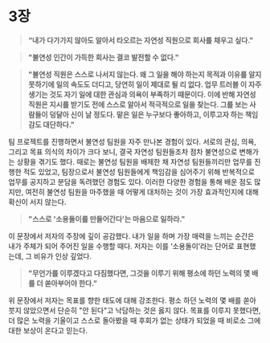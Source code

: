 # 3장 

> **“내가 다가가지 않아도 알아서 타오르는 자연성 직원으로 회사를 채우고 싶다."**

> **"불연성 인간이 가득한 회사는 결코 발전할 수 없다."**

> **"불연성 직원은 스스로 나서지 않는다. 왜 그 일을 해야 하는지 목적과 이유를 알지 못하기에 일의 속도도 더디고, 당연히 일이 제대로 될 리 없다. 업무 트러블 이 자주 생기는 것도 자기 일에 대한 관심과 의욕이 부족하기 때문이다. 이에 반해 자연성 직원은 지시를 받기도 전에 스스로 알아서 적극적으로 일을 찾는다. 그를 보는 사람들이 덩달아 신이 날 정도다. 맡은 일은 누구보다 좋아하고, 이루고자 하는 책임감도 대단하다."**

팀 프로젝트를 진행하면서 불연성 팀원을 자주 만나본 경험이 있다. 서로의 관심, 의욕, 그리고 목표 의식의 차이가 크다 보니, 결국 자연성 팀원들조차 점차 불연성으로 변해가는 상황을 겪기도 했다. 때로는 불연성 팀원을 배제한 채 자연성 팀원들끼리만 업무를 진행한 적도 있었고, 팀장으로서 불연성 팀원들에게 책임감을 심어주기 위해 반복적으로 업무를 공지하고 분담을 독려했던 경험도 있다. 이러한 다양한 경험을 통해 배운 점도 많지만, 여전히 불연성 팀원을 마주했을 때 어떻게 대처하는 것이 가장 효과적인지에 대해 확신이 서지 않는다.

> **"스스로 '소용돌이를 만들어간다'는 마음으로 일하라."**

이 문장에서 저자의 주장에 깊이 공감했다. 내가 일을 하며 가장 매력을 느끼는 순간은 내가 주체가 되어 주어진 일을 수행할 때다. 저자는 이를 ‘소용돌이’라는 단어로 표현했는데, 그 비유가 인상 깊었다.

> **"무언가를 이루겠다고 다짐했다면, 그것을 이루기 위해 평소에 하던 노력의 몇 배를 더 쏟아부어야 한다."**

위 문장에서 저자는 목표를 향한 태도에 대해 강조한다. 평소 하던 노력의 몇 배를 쏟아붓지 않았으면서 단순히 "안 된다"고 낙담하는 것은 옳지 않다. 목표를 이루지 못했다면, 더 많은 노력을 기울이고 스스로 돌아봤을 때 후회가 없는 상태가 되었을 때 비로소 그에 대한 보상이 온다고 믿는다.
